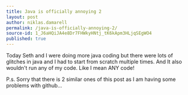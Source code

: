 ```yaml
---
title: Java is officially annoying 2
layout: post
author: niklas.damarell
permalink: /java-is-officially-annoying-2/
source-id: 1_J6aHQiJA4e8Dr7FHWkyHNtj_tK6kApm3HLjqSEgWO4
published: true
---
```

Today Seth and I were doing more java coding but there were lots of glitches in java and I had to start from scratch multiple times. And It also wouldn't run any of my code. Like I mean ANY code!

P.s. Sorry that there is 2 similar ones of this post as I am having some problems with github...

